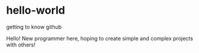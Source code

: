 # hello-world
getting to know github

  Hello! New programmer here, hoping to create simple and complex projects with others!
